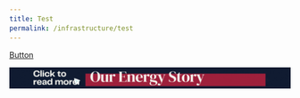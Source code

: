```yaml
---
title: Test
permalink: /infrastructure/test
---
```



[Button](/infrastructure/case-studies/resources#WM12)





<a href="/infrastructure/case-studies/resources#WMAnchor" target="_blank"><img src="/images/infrastructure/constraints-and-challenges/image015.gif" ></a>